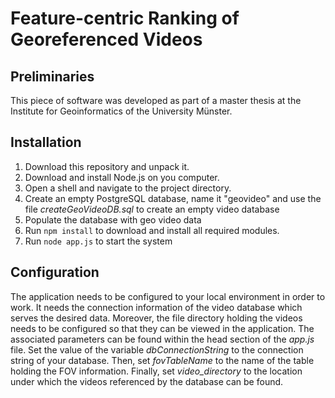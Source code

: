 # Feature-centric Ranking of Georeferenced Videos

## Preliminaries

This piece of software was developed as part of a master thesis at the Institute for Geoinformatics of the University Münster.

## Installation 

1.  Download this repository and unpack it.
2.  Download and install Node.js on you computer.
3.  Open a shell and navigate to the project directory.
4.  Create an empty PostgreSQL database, name it "geovideo" and use the file *createGeoVideoDB.sql* to create an empty video database
5.  Populate the database with geo video data
6.  Run ```npm install``` to download and install all required modules.
7.  Run `node app.js` to start the system

## Configuration

The application needs to be configured to your local environment in order to work. It needs the connection information of the video database which serves the desired data. Moreover, the file directory holding the videos needs to be configured so that they can be viewed in the application. The associated parameters can be found within the head section of the *app.js* file. Set the value of 
the variable *dbConnectionString* to the connection string of your database. Then, set *fovTableName* to the name of the table holding the FOV information. Finally, set *video_directory* to the location under which the videos referenced by the database can be found. 

